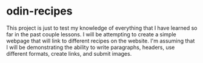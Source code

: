 # odin-recipes
This project is just to test my knowledge of everything that I have learned
so far in the past couple lessons. I will be attempting to create a simple
webpage that will link to different recipes on the website. I'm assuming
that I will be demonstrating the ability to write paragraphs, headers, use
different formats, create links, and submit images.